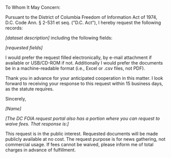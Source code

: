 To Whom It May Concern:

Pursuant to the District of Columbia Freedom of Information Act of 1974, D.C. Code Ann. § 2-531 et seq. ("D.C. Act"), I hereby request the following records:

*[dataset description]* including the following fields: 

*[requested fields]*

I would prefer the request filled electronically, by e-mail attachment if available or USB/CD-ROM if not. Additionally I would prefer the documents be in a machine-readable format (i.e., Excel or .csv files, not PDF).

Thank you in advance for your anticipated cooperation in this matter. I look forward to receiving your response to this request within 15 business days, as the statute requires.

Sincerely,

*[Name]*




*[The DC FOIA request portal also has a portion where you can request to waive fees. That response is:]*

This request is in the public interest. Requested documents will be made publicly available at no cost. The request purpose is for news gathering, not commercial usage. If fees cannot be waived, please inform me of total charges in advance of fulfillment.
